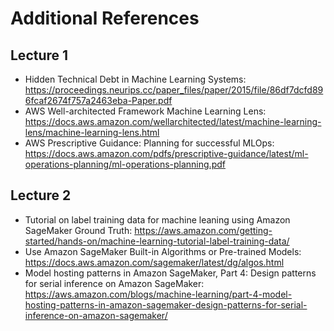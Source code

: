# Additional References


## Lecture 1

- Hidden Technical Debt in Machine Learning Systems: https://proceedings.neurips.cc/paper_files/paper/2015/file/86df7dcfd896fcaf2674f757a2463eba-Paper.pdf
- AWS Well-architected Framework Machine Learning Lens: https://docs.aws.amazon.com/wellarchitected/latest/machine-learning-lens/machine-learning-lens.html
- AWS Prescriptive Guidance: Planning for successful MLOps: https://docs.aws.amazon.com/pdfs/prescriptive-guidance/latest/ml-operations-planning/ml-operations-planning.pdf


## Lecture 2

- Tutorial on label training data for machine leaning using Amazon SageMaker Ground Truth: https://aws.amazon.com/getting-started/hands-on/machine-learning-tutorial-label-training-data/
- Use Amazon SageMaker Built-in Algorithms or Pre-trained Models: https://docs.aws.amazon.com/sagemaker/latest/dg/algos.html
- Model hosting patterns in Amazon SageMaker, Part 4: Design patterns for serial inference on Amazon SageMaker: https://aws.amazon.com/blogs/machine-learning/part-4-model-hosting-patterns-in-amazon-sagemaker-design-patterns-for-serial-inference-on-amazon-sagemaker/



